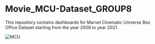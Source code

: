 # Movie_MCU-Dataset_GROUP8
This repository contains dashboards for Marvel Cinematic Universe Box Office Dataset starting from the year 2008 to year 2021.

![MCU](https://github.com/aprilrhose/Movie_MCU-Dataset_GROUP8/assets/143881769/bbda7c5f-ed47-44d9-9caf-b40631f4c335)



